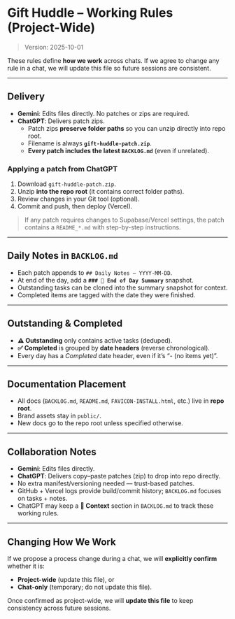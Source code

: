 # Gift Huddle – Working Rules (Project-Wide)

> Version: 2025-10-01

These rules define **how we work** across chats. If we agree to change any rule in a chat,
we will update this file so future sessions are consistent.

---

## Delivery

- **Gemini**: Edits files directly. No patches or zips are required.
- **ChatGPT**: Delivers patch zips.
  - Patch zips **preserve folder paths** so you can unzip directly into repo root.
  - Filename is always **`gift-huddle-patch.zip`**.
  - **Every patch includes the latest `BACKLOG.md`** (even if unrelated).

### Applying a patch from ChatGPT

1. Download `gift-huddle-patch.zip`.
2. Unzip **into the repo root** (it contains correct folder paths).
3. Review changes in your Git tool (optional).
4. Commit and push, then deploy (Vercel).

> If any patch requires changes to Supabase/Vercel settings, the patch contains a `README_*.md`
> with step-by-step instructions.

---

## Daily Notes in `BACKLOG.md`

- Each patch appends to `## Daily Notes – YYYY-MM-DD`.
- At end of the day, add a **`### 📌 End of Day Summary`** snapshot.
- Outstanding tasks can be cloned into the summary snapshot for context.
- Completed items are tagged with the date they were finished.

---

## Outstanding & Completed

- **⚠️ Outstanding** only contains active tasks (deduped).
- **✅ Completed** is grouped by **date headers** (reverse chronological).
- Every day has a _Completed_ date header, even if it’s “- (no items yet)”.

---

## Documentation Placement

- All docs (`BACKLOG.md`, `README.md`, `FAVICON-INSTALL.html`, etc.) live in **repo root**.
- Brand assets stay in `public/`.
- New docs go to the repo root unless specified otherwise.

---

## Collaboration Notes

- **Gemini**: Edits files directly.
- **ChatGPT**: Delivers copy–paste patches (zip) to drop into repo directly.
- No extra manifest/versioning needed — trust-based patches.
- GitHub + Vercel logs provide build/commit history; `BACKLOG.md` focuses on tasks + notes.
- ChatGPT may keep a **🤖 Context** section in `BACKLOG.md` to track these working rules.

---

## Changing How We Work

If we propose a process change during a chat, we will **explicitly confirm** whether it is:

- **Project-wide** (update this file), or
- **Chat-only** (temporary; do not update this file).

Once confirmed as project-wide, we will **update this file** to keep
consistency across future sessions.
